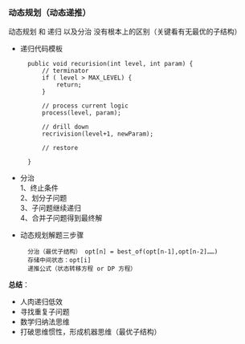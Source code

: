 ### 动态规划（动态递推）  
动态规划 和 递归 以及分治 没有根本上的区别（关键看有无最优的子结构） 

* 递归代码模板  
	
		public void recurision(int level, int param) {
			// terminator
			if ( level > MAX_LEVEL) {
				return;
			}  
		
			// process current logic
			process(level, param);
		
			// drill down
			recrivision(level+1, newParam);
			
			// restore
     		
		}  

* 分治  
 1、终止条件  
 2、划分子问题  
 3、子问题继续递归  
 4、合并子问题得到最终解

* 动态规划解题三步骤

		分治（最优子结构） opt[n] = best_of(opt[n-1],opt[n-2]……)  
		存储中间状态：opt[i]  
		递推公式（状态转移方程 or DP 方程）

 **总结**：  

* 人肉递归低效   
* 寻找重复子问题 
* 数学归纳法思维 
* 打破思维惯性，形成机器思维（最优子结构） 
  


		
